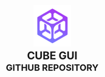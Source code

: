 <h1 align="center">
        <img width="99" height="auto" alt="Iron Language" src="https://raw.githubusercontent.com/cube-gui/.github/refs/heads/main/profile/assets/cubegui-logo.png">
    <br>
    <b>CUBE GUI</b>
    <br>
    <sup>
        GITHUB REPOSITORY
    </sup>
    <br>
</h1>
